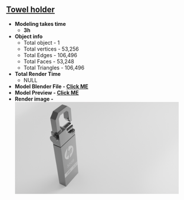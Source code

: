 <h2><a href="https://tahsin000.github.io/BLENDER_GAME_DEVELOPMENT/HP%20USB%203.1%20PENDRIVE/Assets/examples/HP_USB_PENDRIVE.html">
Towel holder</a></h2>
<ul>
<li><strong>Modeling takes time</strong>
<ul>
<li><strong>3h</strong></li>
</ul>
</li>
<li><strong>Object info</strong>
<ul>
<li>Total object - 1</li>
<li>Total vertices - 53,256</li>
<li>Total Edges - 106,496</li>
<li>Total Faces - 53,248</li>
<li>Total Triangles - 106,496</li>
</ul>
</li>
<li><strong>Total Render Time</strong><br />
<ul>
<li>NULL</li>
</ul>
</li>
<li><strong>Model Blender File - <a href="https://github.com/Tahsin000/BLENDER_GAME_DEVELOPMENT/blob/master/HP%20USB%203.1%20PENDRIVE/Assets/examples/models/blender/HP%20USB%203.1%20PENDRIVE.blend?raw=true">Click ME</a></strong></li>
  
<li><strong>Model Preview - <a href="https://tahsin000.github.io/BLENDER_GAME_DEVELOPMENT/HP%20USB%203.1%20PENDRIVE/Assets/examples/HP_USB_PENDRIVE.html">Click ME</a></strong></li>
  <li><strong>Render image - <img src="https://raw.githubusercontent.com/Tahsin000/BLENDER_GAME_DEVELOPMENT/master/HP%20USB%203.1%20PENDRIVE/Assets/examples/IMG/IMG_1.png" height="250"> </strong></li>
</ul>
<p>&nbsp;</p>
<p>&nbsp;</p>
